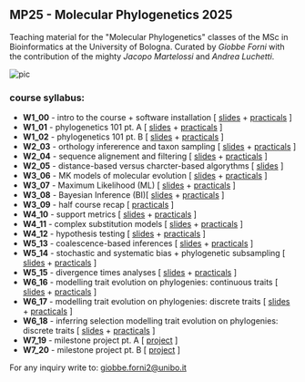 ## MP25 - Molecular Phylogenetics 2025


Teaching material for the "Molecular Phylogenetics" classes of the MSc in Bioinformatics at the University of Bologna. Curated by *Giobbe Forni* with the contribution of the mighty *Jacopo Martelossi* and *Andrea Luchetti*.


![pic](https://github.com/for-giobbe/MP25/blob/main/cover.001.jpeg)


### course syllabus:


- **W1_00** -  intro to the course + software installation [ [slides](https://github.com/for-giobbe/MP25/blob/main/slides/00.pdf) + [practicals](https://github.com/for-giobbe/MP25/blob/main/practicals/00.md) ]
- **W1_01** - phylogenetics 101 pt. A [ [slides](https://github.com/for-giobbe/MP25/blob/main/slides/01.pdf) + [practicals](https://github.com/for-giobbe/MP25/blob/main/practicals/01.md) ]
- **W1_02** - phylogenetics 101 pt. B [ [slides](https://github.com/for-giobbe/MP25/blob/main/slides/02.pdf) + [practicals](https://github.com/for-giobbe/MP25/blob/main/practicals/02.md) ]
- **W2_03** - orthology infererence and taxon sampling [ [slides](https://github.com/for-giobbe/MP25/blob/main/slides/03.pdf) + [practicals](https://github.com/for-giobbe/MP25/blob/main/practicals/03.md) ]
- **W2_04** - sequence alignement and filtering [ [slides](https://github.com/for-giobbe/MP25/blob/main/slides/04.pdf) + [practicals](https://github.com/for-giobbe/MP25/blob/main/practicals/04.md) ]
- **W2_05** - distance-based versus charcter-based algorythms [ [slides](https://github.com/for-giobbe/MP25/blob/main/slides/05.pdf) ]
- **W3_06** - MK models of molecular evolution [ [slides](https://github.com/for-giobbe/MP25/blob/main/slides/06.pdf) + [practicals](https://github.com/for-giobbe/MP25/blob/main/practicals/06.md) ]
- **W3_07** - Maximum Likelihood (ML) [ [slides](https://github.com/for-giobbe/MP25/blob/main/slides/07.pdf) + [practicals](https://github.com/for-giobbe/MP25/blob/main/practicals/07.md) ]
- **W3_08** - Bayesian Inference (BI)[ [slides](https://github.com/for-giobbe/MP25/blob/main/slides/08.pdf) + [practicals](https://github.com/for-giobbe/MP25/blob/main/practicals/08.md) ]
- **W3_09** - half course recap [ [practicals](https://github.com/for-giobbe/MP25/blob/main/practicals/09.md) ]
- **W4_10** - support metrics [ [slides](https://github.com/for-giobbe/MP25/blob/main/slides/10.pdf) + [practicals](https://github.com/for-giobbe/MP25/blob/main/practicals/10.md) ]
- **W4_11** - complex substitution models [ [slides](https://github.com/for-giobbe/MP25/blob/main/slides/11.pdf) + [practicals](https://github.com/for-giobbe/MP25/blob/main/practicals/11.md) ]
- **W4_12** - hypothesis testing [ [slides](https://github.com/for-giobbe/MP25/blob/main/slides/12.pdf) + [practicals](https://github.com/for-giobbe/MP25/blob/main/practicals/12.md) ]
- **W5_13** - coalescence-based inferences [ [slides](https://github.com/for-giobbe/MP25/blob/main/slides/13.pdf) + [practicals](https://github.com/for-giobbe/MP25/blob/main/practicals/13.md) ]
- **W5_14** - stochastic and systematic bias + phylogenetic subsampling [ [slides](https://github.com/for-giobbe/MP25/blob/main/slides/14.pdf) + [practicals](https://github.com/for-giobbe/MP25/blob/main/practicals/14.md) ]
- **W5_15** - divergence times analyses [ [slides](https://github.com/for-giobbe/MP25/blob/main/slides/15.pdf) + [practicals](https://github.com/for-giobbe/MP25/blob/main/practicals/15.md) ]
- **W6_16** - modelling trait evolution on phylogenies: continuous traits [ [slides](https://github.com/for-giobbe/MP25/blob/main/slides/16.pdf) + [practicals](https://github.com/for-giobbe/MP25/blob/main/practicals/16.md) ]
- **W6_17** - modelling trait evolution on phylogenies: discrete traits [ [slides](https://github.com/for-giobbe/MP25/blob/main/slides/17.pdf) + [practicals](https://github.com/for-giobbe/MP25/blob/main/practicals/17.md) ]
- **W6_18** - inferring selection modelling trait evolution on phylogenies: discrete traits [ [slides](https://github.com/for-giobbe/MP25/blob/main/slides/18.pdf) + [practicals](https://github.com/for-giobbe/MP25/blob/main/practicals/18.md) ]
- **W7_19** - milestone project pt. A [ [project]() ]
- **W7_20** - milestone project pt. B [ [project]() ]


For any inquiry write to: giobbe.forni2@unibo.it